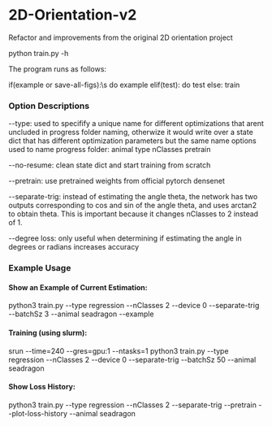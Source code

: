 # 2D-Orientation-v2
Refactor and improvements from the original 2D orientation project

python train.py -h

The program runs as follows:
  
  if(example or save-all-figs):\s
    do example
  elif(test):
    do test
  else:
    train

### Option Descriptions
--type: used to specifify a unique name for different optimizations that arent uncluded in progress folder naming, otherwize it would write over a state dict that has different optimization parameters but the same name
  options used to name progress folder:
    animal
    type
    nClasses
    pretrain

--no-resume: clean state dict and start training from scratch

--pretrain: use pretrained weights from official pytorch densenet

--separate-trig: instead of estimating the angle theta, the network has two outputs corresponding to cos and sin of the angle theta, and uses arctan2 to obtain theta. This is important because it changes nClasses to 2 instead of 1. 

--degree loss: only useful when determining if estimating the angle in degrees or radians increases accuracy


### Example Usage
#### Show an Example of Current Estimation: 
python3 train.py --type regression --nClasses 2 --device 0 --separate-trig --batchSz 3 --animal seadragon --example

#### Training (using slurm): 
srun --time=240 --gres=gpu:1 --ntasks=1 python3 train.py --type regression --nClasses 2 --device 0 --separate-trig --batchSz 50 --animal seadragon

#### Show Loss History: 
python3 train.py --type regression --nClasses 2 --separate-trig --pretrain --plot-loss-history --animal seadragon
